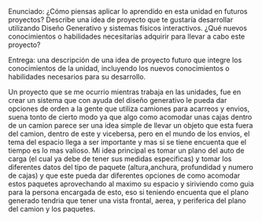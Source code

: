 Enunciado: ¿Cómo piensas aplicar lo aprendido en esta unidad en futuros proyectos? Describe una idea de proyecto que te gustaría desarrollar utilizando Diseño Generativo y sistemas físicos interactivos. ¿Qué nuevos conocimientos o habilidades necesitarías adquirir para llevar a cabo este proyecto?

Entrega: una descripción de una idea de proyecto futuro que integre los conocimientos de la unidad, incluyendo los nuevos conocimientos o habilidades necesarios para su desarrollo.


Un proyecto que se me ocurrio mientras trabaja en las unidades, fue en crear un sistema que con ayuda del diseño generativo le pueda dar opciones de 
orden a la gente que utiliza camiones para acarreos y envios, suena tonto de cierto modo ya que algo como acomodar unas cajas dentro de un camion parece
ser una idea simple de llevar un objeto que esta fuera del camion, dentro de este y vicebersa, pero en el mundo de los envios, el tema del espacio llega
a ser importante y mas si se tiene encuenta que el tiempo es lo mas valioso.
Mi idea principal es tomar un plano del auto de carga (el cual ya debe de tener sus medidas especificas) y tomar los diferentes datos del tipo de 
paquete (altura,anchura, profundidad y numero de cajas) y que este pueda dar diferentes opciones de como acomodar estos paquetes aprovechando al maximo
su espacio y siriviendo como guia para la persona encargada de esto, eso si teniendo encuenta que el plano generado tendria que tener una vista
frontal, aerea, y periferica del plano del camion y los paquetes.


